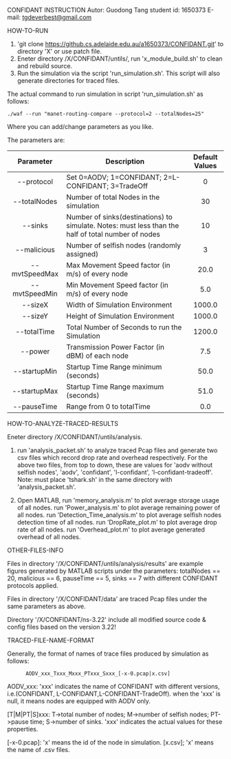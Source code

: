 CONFIDANT INSTRUCTION
Autor: Guodong Tang
student id: 1650373
E-mail: tgdeverbest@gmail.com



HOW-TO-RUN

1. 'git clone https://github.cs.adelaide.edu.au/a1650373/CONFIDANT.git' to directory 'X' or use patch file.
2.  Eneter directory /X/CONFIDANT/untils/, run 'x_module_build.sh' to clean and rebuild source.
3.  Run the simulation via the script 'run_simulation.sh'. This script will also generate directories for traced files.

The actual command to run simulation in script 'run_simulation.sh' as follows:
```
./waf --run "manet-routing-compare --protocol=2 --totalNodes=25"
```
Where you can add/change parameters as you like. 

The parameters are:

| Parameter     | Description 																		| Default Values |
|:-------------:|-------------------------------------------------|:--------------:|
| --protocol		|	Set 0=AODV; 1=CONFIDANT; 2=L-CONFIDANT; 3=TradeOff 		|0							 |
| --totalNodes	|	Number of total Nodes in the simulation					|30							 |
| --sinks				|	Number of sinks(destinations) to simulate. Notes: must less than the half of total number of nodes		 		|10							 |
| --malicious		|	Number of selfish nodes (randomly assigned) 	|3							 |
| --mvtSpeedMax		|	Max Movement Speed factor (in m/s) of every node		|20.0						 |
| --mvtSpeedMin		|	Min Movement Speed factor (in m/s) of every node		|5.0						 |
| --sizeX				|	Width of Simulation Environment									|1000.0					 |
| --sizeY				|	Height of Simulation Environment								|1000.0					 |
| --totalTime		|	Total Number of Seconds to run the Simulation		|1200.0						 |
| --power				|	Transmission Power Factor (in dBM) of each node |7.5						 |
| --startupMin	|	Startup Time Range minimum (seconds)						|50.0						 |
| --startupMax	|	Startup Time Range maximum (seconds)						|51.0						 |
| --pauseTime		|	Range from 0 to totalTime		|0.0						 |


HOW-TO-ANALYZE-TRACED-RESULTS

Eneter directory /X/CONFIDANT/untils/analysis.

1. run 'analysis_packet.sh' to analyze traced Pcap files and generate two csv files which record drop rate and overhead respectively.
   For the above two files, from top to down, these are values for 'aodv without selfish nodes', 'aodv', 'confidant', 'l-confidant', 'l-confidant-tradeoff'.
   Note: must place 'tshark.sh' in the same directory with 'analysis_packet.sh'.  

2. Open MATLAB,
   run 'memory_analysis.m' to plot average storage usage of all nodes.
   run 'Power_analysis.m' to plot average remaining power of all nodes.
   run 'Detection_Time_analysis.m' to plot average selfish nodes detection time of all nodes.
   run 'DropRate_plot.m' to plot average drop rate of all nodes.
   run 'Overhead_plot.m' to plot average generated overhead of all nodes.


OTHER-FILES-INFO
   
Files in directory '/X/CONFIDANT/untils/analysis/results' are example figures generated by MATLAB scripts under the parameters:
totalNodes == 20, malicious == 6, pauseTime == 5, sinks == 7 with different CONFIDANT protocols applied. 

Files in directory '/X/CONFIDANT/data' are traced Pcap files under the same parameters as above.

Directory '/X/CONFIDANT/ns-3.22' include all modified source code & config files based on the version 3.22!


TRACED-FILE-NAME-FORMAT

Generally, the format of names of trace files produced by simulation as follows:

          AODV_xxx_Txxx_Mxxx_PTxxx_Sxxx_[-x-0.pcap|x.csv]

AODV_xxx: 'xxx' indicates the name of CONFIDANT with different versions,
i.e.(CONFIDANT, L-CONFIDANT,L-CONFIDANT-TradeOff). when the 'xxx' is null, it means nodes are equipped with AODV only.

[T|M|PT|S]xxx: T->total number of nodes; M->number of selfish nodes; PT->pause time; S->number of sinks.
'xxx' indicates the actual values for these properties.

[-x-0.pcap]: 'x' means the id of the node in simulation.
[x.csv]; 'x' means the name of .csv files.








